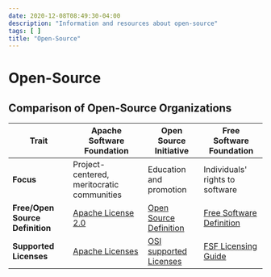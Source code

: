 ```yaml
---
date: 2020-12-08T08:49:30-04:00
description: "Information and resources about open-source"
tags: [ ]
title: "Open-Source"
---
```


# Open-Source

## Comparison of Open-Source Organizations

| Trait                           | Apache Software Foundation                                   | Open Source Initiative                                    | Free Software Foundation                                               |
| ------------------------------- | ------------------------------------------------------------ | --------------------------------------------------------- | ---------------------------------------------------------------------- |
| **Focus**                       | Project-centered, meritocratic communities                   | Education and promotion                                   | Individuals' rights to software                                        |
| **Free/Open Source Definition** | [Apache License 2.0](http://apache.org/licenses/LICENSE-2.0) | [Open Source Definition](https://opensource.org/osd)      | [Free Software Definition](http://www.gnu.org/philosophy/free-sw.html) |
| **Supported Licenses**          | [Apache Licenses](http://apache.org/licenses/)               | [OSI supported Licenses](https://opensource.org/licenses) | [FSF Licensing Guide](https://www.fsf.org/licensing/)                  |
